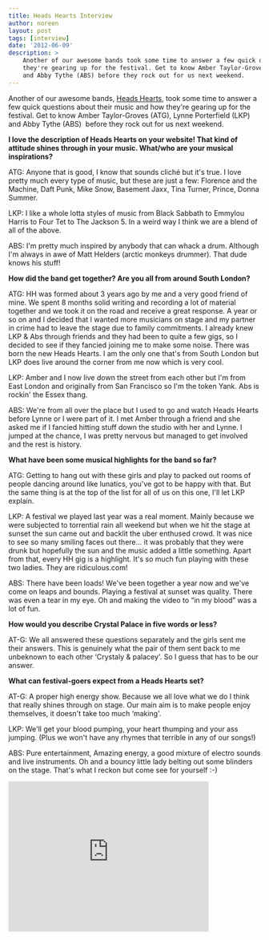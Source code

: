 ```yaml
---
title: Heads Hearts Interview
author: noreen
layout: post
tags: [interview]
date: '2012-06-09'
description: >
    Another of our awesome bands took some time to answer a few quick questions about their music and how
    they're gearing up for the festival. Get to know Amber Taylor-Groves (ATG), Lynne Porterfield (LKP)
    and Abby Tythe (ABS) before they rock out for us next weekend.
---
```

Another of our awesome bands, [Heads Hearts][1], took some time to answer a few quick questions about their music and how they're gearing up for the festival. Get to know Amber Taylor-Groves (ATG), Lynne Porterfield (LKP) and Abby Tythe (ABS)  before they rock out for us next weekend.

**I love the description of Heads Hearts on your website! That kind of attitude shines through in your music. What/who are your musical inspirations?**

ATG: Anyone that is good, I know that sounds cliché but it's true. I love pretty much every type of music, but these are just a few: Florence and the Machine, Daft Punk, Mike Snow, Basement Jaxx, Tina Turner, Prince, Donna Summer.

LKP: I like a whole lotta styles of music from Black Sabbath to Emmylou Harris to Four Tet to The Jackson 5. In a weird way I think we are a blend of all of the above.

ABS: I'm pretty much inspired by anybody that can whack a drum. Although I'm always in awe of Matt Helders (arctic monkeys drummer). That dude knows his stuff!

**How did the band get together? Are you all from around South London?**

ATG: HH was formed about 3 years ago by me and a very good friend of mine. We spent 8 months solid writing and recording a lot of material together and we took it on the road and receive a great response. A year or so on and I decided that I wanted more musicians on stage and my partner in crime had to leave the stage due to family commitments. I already knew LKP & Abs through friends and they had been to quite a few gigs, so I decided to see if they fancied joining me to make some noise. There was born the new Heads Hearts.
I am the only one that's from South London but LKP does live around the corner from me now which is very cool.

LKP: Amber and I now live down the street from each other but I'm from East London and originally from San Francisco so I'm the token Yank. Abs is rockin' the Essex thang.

ABS: We're from all over the place but I used to go and watch Heads Hearts before Lynne or I were part of it. I met Amber through a friend and she asked me if I fancied hitting stuff down the studio with her and Lynne. I jumped at the chance, I was pretty nervous but managed to get involved and the rest is history.

**What have been some musical highlights for the band so far?**

ATG: Getting to hang out with these girls and play to packed out rooms of people dancing around like lunatics, you've got to be happy with that. But the same thing is at the top of the list for all of us on this one, I'll let LKP explain.

LKP: A festival we played last year was a real moment. Mainly because we were subjected to torrential rain all weekend but when we hit the stage at sunset the sun came out and backlit the uber enthused crowd. It was nice to see so many smiling faces out there… it was probably that they were drunk but hopefully the sun and the music added a little something. Apart from that, every HH gig is a highlight. It's so much fun playing with these two ladies. They are ridiculous.com!

ABS: There have been loads! We've been together a year now and we've come on leaps and bounds. Playing a festival at sunset was quality. There was even a tear in my eye. Oh and making the video to “in my blood” was a lot of fun.

**How would you describe Crystal Palace in five words or less?**

AT-G: We all answered these questions separately and the girls sent me their answers. This is genuinely what the pair of them sent back to me unbeknown to each other ‘Crystaly & palacey'. So I guess that has to be our answer.

**What can festival-goers expect from a Heads Hearts set?**

AT-G: A proper high energy show. Because we all love what we do I think that really shines through on stage. Our main aim is to make people enjoy themselves, it doesn't take too much ‘making'.

LKP: We'll get your blood pumping, your heart thumping and your ass jumping. (Plus we won't have any rhymes that terrible in any of our songs!)

ABS: Pure entertainment, Amazing energy, a good mixture of electro sounds and live instruments. Oh and a bouncy little lady belting out some blinders on the stage. That's what I reckon but come see for yourself :-)

<p><iframe src="http://player.vimeo.com/video/5201853?title=0&amp;byline=0&amp;portrait=0" frameborder="0" width="400" height="300"> </iframe></p>
 

[1]: http://headshearts.com/fr_home.cfm